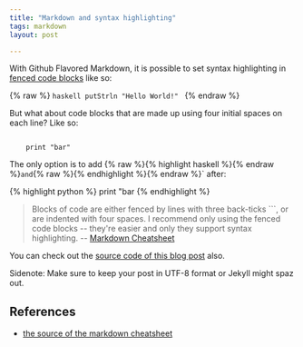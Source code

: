```yaml
---
title: "Markdown and syntax highlighting"
tags: markdown
layout: post

---
```

<!--more-->
With Github Flavored Markdown, it is possible to set syntax
highlighting in [fenced code blocks](https://help.github.com/articles/creating-and-highlighting-code-blocks/#fenced-code-blocks) like so:

{% raw %}
    ```haskell
    putStrln "Hello World!"
    ```
{% endraw %}

But what about code blocks that are made up using four initial spaces on each line? Like so:
<pre><code>
    print "bar"
</code></pre>
The only option is to add {% raw %}{% highlight haskell %}{% endraw %}` and
`{% raw %}{% endhighlight %}{% endraw %}` after:

{% highlight python %}
    print "bar
{% endhighlight %}

> Blocks of code are either fenced by lines with three back-ticks ```,
> or are indented with four spaces. I recommend only using the fenced
> code blocks -- they're easier and only they support syntax
> highlighting. -- [Markdown Cheatsheet](https://github.com/adam-p/markdown-here/wiki/Markdown-Cheatsheet#blockquotes)

You can check out the [source code of this blog post](https://github.com/jmn/jmn.github.io/blob/master/_posts/2018-03-26-markdown-syntax-highlighting.md) also.

Sidenote: Make sure to keep your post in UTF-8 format or Jekyll might spaz out.

## References
- [the source of the markdown cheatsheet](https://raw.githubusercontent.com/wiki/adam-p/markdown-here/Markdown-Cheatsheet.md?login=login&token=token)
